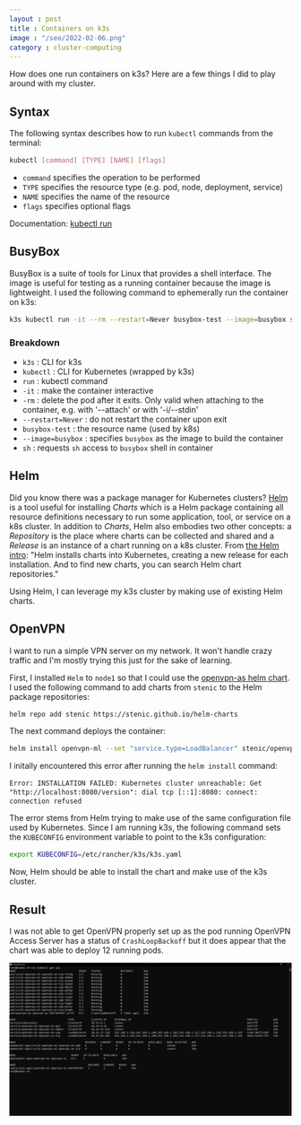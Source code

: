 ```yaml
---
layout : post
title : Containers on k3s
image : "/seo/2022-02-06.png"
category : cluster-computing
---
```


How does one run containers on k3s? Here are a few things I did to play around with my cluster.

## Syntax

The following syntax describes how to run `kubectl` commands from the terminal:

```sh
kubectl [command] [TYPE] [NAME] [flags]
```

- `command` specifies the operation to be performed
- `TYPE` specifies the resource type (e.g. pod, node, deployment, service)
- `NAME` specifies the name of the resource
- `flags` specifies optional flags

Documentation: [kubectl run](https://kubernetes.io/docs/reference/generated/kubectl/kubectl-commands#run)

## BusyBox

BusyBox is a suite of tools for Linux that provides a shell interface. The image is useful for testing as a running container because the image is lightweight. I used the following command to ephemerally run the container on k3s:

```sh
k3s kubectl run -it --rm --restart=Never busybox-test --image=busybox sh
```

### Breakdown

- `k3s` : CLI for k3s
- `kubectl` : CLI for Kubernetes (wrapped by k3s)
- `run` : kubectl command
- `-it` : make the container interactive
- `-rm` : delete the pod after it exits. Only valid when attaching to the container, e.g. with '--attach' or with '-i/--stdin'
- `--restart=Never` : do not restart the container upon exit
- `busybox-test` : the resource name (used by k8s)
- `--image=busybox` : specifies `busybox` as the image to build the container
- `sh` : requests `sh` access to `busybox` shell in container

## Helm

Did you know there was a package manager for Kubernetes clusters? [Helm](https://helm.sh/) is a tool useful for installing _Charts_ which is a Helm package containing all resource definitions necessary to run some application, tool, or service on a k8s cluster.  In addition to _Charts_, Helm also embodies two other concepts: a _Repository_ is the place where charts can be collected and shared and a _Release_ is an instance of a chart running on a k8s cluster. From [the Helm intro](https://helm.sh/docs/intro/using_helm/): "Helm installs charts into Kubernetes, creating a new release for each installation. And to find new charts, you can search Helm chart repositories."

Using Helm, I can leverage my k3s cluster by making use of existing Helm charts.

## OpenVPN

I want to run a simple VPN server on my network. It won't handle crazy traffic and I'm mostly trying this just for the sake of learning.

First, I installed `Helm` to `node1` so that I could use the [openvpn-as helm chart]( https://artifacthub.io/packages/helm/stenic/openvpn-as). I used the following command to add charts from `stenic` to the Helm package repositories:

```bash
helm repo add stenic https://stenic.github.io/helm-charts
 ```

 The next command deploys the container:

 ```bash
 helm install openvpn-ml --set "service.type=LoadBalancer" stenic/openvpn-as
```

I initally encountered this error after running the `helm install` command:

```raw
Error: INSTALLATION FAILED: Kubernetes cluster unreachable: Get "http://localhost:8080/version": dial tcp [::1]:8080: connect: connection refused
```

The error stems from Helm trying to make use of the same configuration file used by Kubernetes. Since I am running k3s, the following command sets the `KUBECONFIG` environment variable to point to the k3s configuration:

```bash
export KUBECONFIG=/etc/rancher/k3s/k3s.yaml
```

Now, Helm should be able to install the chart and make use of the k3s cluster.

## Result

I was not able to get OpenVPN properly set up as the pod running OpenVPN Access Server has a status of `CrashLoopBackoff` but it does appear that the chart was able to deploy 12 running pods.

![screenshot of terminal output of k3s kubectl get all](/img/2022-02-06-k3s.png)
